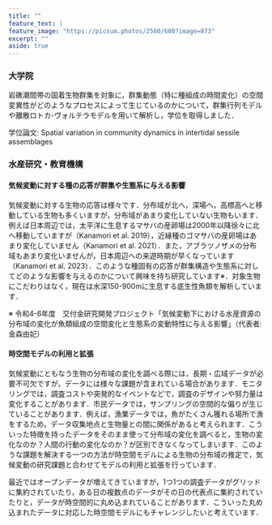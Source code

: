 ```yaml
---
title: ""
feature_text: |
feature_image: "https://picsum.photos/2560/600?image=873"
excerpt: ""
aside: true
---
```

### 大学院
岩礁潮間帯の固着生物群集を対象に，群集動態（特に種組成の時間変化）の空間変異性がどのようなプロセスによって生じているのかについて，群集行列モデルや離散ロトカ-ヴォルテラモデルを用いて解析し，学位を取得しました．

学位論文: Spatial variation in community dynamics in intertidal sessile assemblages


### 水産研究・教育機構
#### 気候変動に対する種の応答が群集や生態系に与える影響
気候変動に対する生物の応答は様々です．分布域が北へ，深場へ，高標高へと移動している生物も多くいますが，分布域があまり変化していない生物もいます．例えば日本周辺では，太平洋に生息するマサバの産卵場は2000年以降徐々に北へ移動していますが（Kanamori et al. 2019），近縁種のゴマサバの産卵場はあまり変化していません（Kanamori et al. 2021）．また，アブラツノザメの分布域もあまり変化いませんが，日本周辺への来遊時期が早くなっています（Kanamori et al. 2023）．このような種固有の応答が群集構造や生態系に対してどのような影響を与えるのかについて興味を持ち研究しています※．対象生物にこだわりはなく，現在は水深150-900mに生息する底生性魚類を解析しています．

※ 令和4-6年度　交付金研究開発プロジェクト「気候変動下における水産資源の分布域の変化が魚類組成の空間変化と生態系の変動特性に与える影響」（代表者: 金森由妃）

#### 時空間モデルの利用と拡張
気候変動にともなう生物の分布域の変化を調べる際には，長期・広域データが必要不可欠ですが，データには様々な課題が含まれている場合があります．モニタリングでは，調査コストや突発的なイベントなどで，調査のデザインや努力量は変化することがあります．市民データでは，サンプリングの空間的な偏りが生じていることがあります．例えば，漁業データでは，魚がたくさん獲れる場所で漁をするため，データ収集地点と生物量との間に関係があると考えられます．こういった特徴を持ったデータをそのまま使って分布域の変化を調べると，生物の変化なのか？人間の行動の変化なのか？が区別できなくなってしまいます．このような課題を解決する一つの方法が時空間モデルによる生物の分布域の推定で，気候変動の研究課題と合わせてモデルの利用と拡張を行っています．

最近ではオープンデータが増えてきていますが，1つ1つの調査データがグリッドに集約されていたり，ある日の複数点のデータがその日の代表点に集約されていたりと，データが時空間的に丸め込まれていることがあります．こういった丸め込まれたデータに対応した時空間モデルにもチャレンジしたいと考えています．

